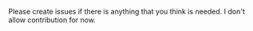Please create issues if there is anything that you think is needed.
I don't allow contribution for now.
